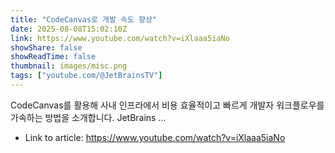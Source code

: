 ```yaml
---
title: "CodeCanvas로 개발 속도 향상"
date: 2025-08-08T15:02:10Z
link: https://www.youtube.com/watch?v=iXlaaa5iaNo
showShare: false
showReadTime: false
thumbnail: images/misc.png
tags: ["youtube.com/@JetBrainsTV"]
---
```

CodeCanvas를 활용해 사내 인프라에서 비용 효율적이고 빠르게 개발자 워크플로우를 가속하는 방법을 소개합니다. JetBrains ...

- Link to article: https://www.youtube.com/watch?v=iXlaaa5iaNo
